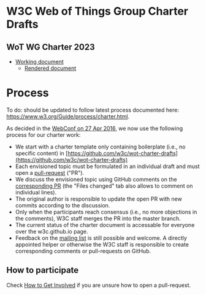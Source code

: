 # W3C Web of Things Group Charter Drafts
## WoT WG Charter 2023
* [Working document](https://github.com/w3c/wot-charter-drafts/blob/main/wot-wg-2023-draft.html)
  * [Rendered document](https://w3c.github.io/wot-charter-drafts/wot-wg-2023-draft.html)
  
# Process
To do: should be updated to follow latest process documented here: https://www.w3.org/Guide/process/charter.html.

As decided in the [WebConf on 27 Apr 2016](https://www.w3.org/2016/04/27-wot-minutes.html), we now use the following process for our charter work:
* We start with a charter template only containing boilerplate (i.e., no specific content) in [https://github.com/w3c/wot-charter-drafts](https://github.com/w3c/wot-charter-drafts)
* Each envisioned topic must be formulated in an individual draft and must open a [pull-request](https://help.github.com/articles/using-pull-requests/) ("PR").
* We discuss the envisioned topic using GitHub comments on the [corresponding PR](https://github.com/w3c/wot/pulls) (the "Files changed" tab also allows to comment on individual lines).
* The original author is responsible to update the open PR with new commits according to the discussion.
* Only when the participants reach consensus (i.e., no more objections in the comments), W3C staff merges the PR into the master branch.
* The current status of the charter document is accessable for everyone over the w3c.github.io page.
* Feedback on the [mailing list](https://lists.w3.org/Archives/Public/public-wot-wg/) is still possible and welcome. A directly appointed helper or otherwise the W3C staff is responsible to create corresponding comments or pull-requests on GitHub.

## How to participate

Check [How to Get Involved](https://github.com/w3c/wot#how-to-get-involved) if you are unsure how to open a pull-request.


